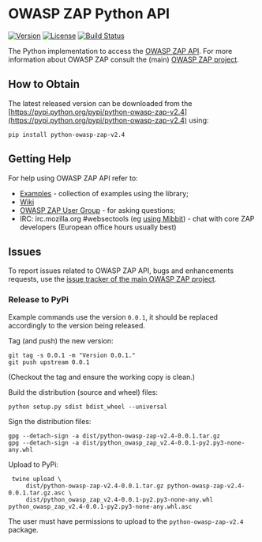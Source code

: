 # OWASP ZAP Python API

[![Version](https://img.shields.io/pypi/v/python-owasp-zap-v2.4.svg)](https://pypi.python.org/pypi/python-owasp-zap-v2.4)
[![License](https://img.shields.io/badge/license-Apache%202-4EB1BA.svg)](https://www.apache.org/licenses/LICENSE-2.0.html)
[![Build Status](https://api.travis-ci.org/zaproxy/zap-api-python.svg?branch=master)](https://travis-ci.org/zaproxy/zap-api-python)

The Python implementation to access the [OWASP ZAP API](https://github.com/zaproxy/zaproxy/wiki/ApiDetails). For more information
about OWASP ZAP consult the (main) [OWASP ZAP project](https://github.com/zaproxy/zaproxy/).

## How to Obtain

The latest released version can be downloaded from the [https://pypi.python.org/pypi/python-owasp-zap-v2.4](https://pypi.python.org/pypi/python-owasp-zap-v2.4) using:

    pip install python-owasp-zap-v2.4

## Getting Help

For help using OWASP ZAP API refer to:
  * [Examples](https://github.com/zaproxy/zap-api-python/tree/master/src/examples) - collection of examples using the library;
  * [Wiki](https://github.com/zaproxy/zaproxy/wiki/ApiDetails)
  * [OWASP ZAP User Group](https://groups.google.com/group/zaproxy-users) - for asking questions;
  * IRC: irc.mozilla.org #websectools (eg [using Mibbit](http://chat.mibbit.com/?server=irc.mozilla.org%3A%2B6697&channel=%23websectools)) - chat with core ZAP developers (European office hours usually best)
  
## Issues

To report issues related to OWASP ZAP API, bugs and enhancements requests, use the [issue tracker of the main OWASP ZAP project](https://github.com/zaproxy/zaproxy/issues).

### Release to PyPi

Example commands use the version `0.0.1`, it should be replaced accordingly to the version being released.

Tag (and push) the new version:

    git tag -s 0.0.1 -m "Version 0.0.1."
    git push upstream 0.0.1

(Checkout the tag and ensure the working copy is clean.)

Build the distribution (source and wheel) files:

    python setup.py sdist bdist_wheel --universal

Sign the distribution files:

    gpg --detach-sign -a dist/python-owasp-zap-v2.4-0.0.1.tar.gz
    gpg --detach-sign -a dist/python_owasp_zap_v2.4-0.0.1-py2.py3-none-any.whl

Upload to PyPi:

     twine upload \
         dist/python-owasp-zap-v2.4-0.0.1.tar.gz python-owasp-zap-v2.4-0.0.1.tar.gz.asc \
         dist/python_owasp_zap_v2.4-0.0.1-py2.py3-none-any.whl python_owasp_zap_v2.4-0.0.1-py2.py3-none-any.whl.asc

The user must have permissions to upload to the `python-owasp-zap-v2.4` package.
